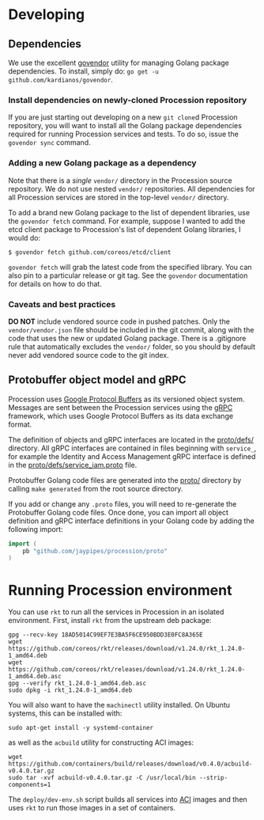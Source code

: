 # Developing

## Dependencies

We use the excellent [govendor](https://github.com/kardianos/govendor) utility
for managing Golang package dependencies. To install, simply do: `go get -u
github.com/kardianos/govendor`.

### Install dependencies on newly-cloned Procession repository

If you are just starting out developing on a new `git clone`d Procession repository,
you will want to install all the Golang package dependencies required for
running Procession services and tests. To do so, issue the `govendor sync` command.

### Adding a new Golang package as a dependency

Note that there is a *single* `vendor/` directory in the Procession source
repository. We do not use nested `vendor/` repositories. All dependencies for
all Procession services are stored in the top-level `vendor/` directory.

To add a brand new Golang package to the list of dependent libraries, use the
`govendor fetch` command. For example, suppose I wanted to add the etcd client
package to Procession's list of dependent Golang libraries, I would do:

```
$ govendor fetch github.com/coreos/etcd/client
```

`govendor fetch` will grab the latest code from the specified library. You can
also pin to a particular release or git tag. See the `govendor` documentation
for details on how to do that.

### Caveats and best practices

**DO NOT** include vendored source code in pushed patches. Only the
`vendor/vendor.json` file should be included in the git commit, along with the
code that uses the new or updated Golang package. There is a .gitignore rule
that automatically excludes the `vendor/` folder, so you should by default
never add vendored source code to the git index.

## Protobuffer object model and gRPC

Procession uses [Google Protocol
Buffers](https://developers.google.com/protocol-buffers/) as its versioned
object system. Messages are sent between the Procession services using the
[gRPC](http://www.grpc.io/) framework, which uses Google Protocol Buffers as
its data exchange format.

The definition of objects and gRPC interfaces are located in the
[proto/defs/](../proto/defs/) directory. All gRPC interfaces are contained in
files beginning with `service_`, for example the Identity and Access Management
gRPC interface is defined in the
[proto/defs/service\_iam.proto](../proto/defs/service_iam.proto) file.

Protobuffer Golang code files are generated into the [proto/](proto) directory
by calling `make generated` from the root source directory.

If you add or change any `.proto` files, you will need to re-generate the
Protobuffer Golang code files. Once done, you can import all object definition and gRPC interface definitions in your Golang code by adding the following import:

```go
import (
    pb "github.com/jaypipes/procession/proto"
)
```

# Running Procession environment

You can use `rkt` to run all the services in Procession in an isolated environment.
First, install `rkt` from the upstream deb package:

```
gpg --recv-key 18AD5014C99EF7E3BA5F6CE950BDD3E0FC8A365E
wget https://github.com/coreos/rkt/releases/download/v1.24.0/rkt_1.24.0-1_amd64.deb
wget https://github.com/coreos/rkt/releases/download/v1.24.0/rkt_1.24.0-1_amd64.deb.asc
gpg --verify rkt_1.24.0-1_amd64.deb.asc
sudo dpkg -i rkt_1.24.0-1_amd64.deb
```

You will also want to have the `machinectl` utility installed. On Ubuntu systems, this can be installed with:

```
sudo apt-get install -y systemd-container
```

as well as the `acbuild` utility for constructing ACI images:

```
wget https://github.com/containers/build/releases/download/v0.4.0/acbuild-v0.4.0.tar.gz
sudo tar -xvf acbuild-v0.4.0.tar.gz -C /usr/local/bin --strip-components=1
```

The `deploy/dev-env.sh` script builds all services into [ACI]() images and then
uses `rkt` to run those images in a set of containers.
